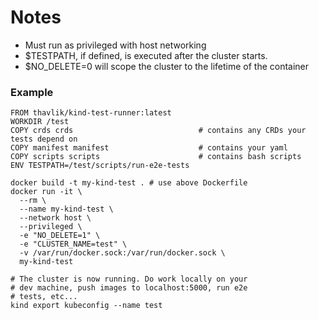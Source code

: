 # Notes

- Must run as privileged with host networking
- $TESTPATH, if defined, is executed after the cluster starts.
- $NO_DELETE=0 will scope the cluster to the lifetime of the container

### Example

```
FROM thavlik/kind-test-runner:latest
WORKDIR /test
COPY crds crds                            # contains any CRDs your tests depend on
COPY manifest manifest                    # contains your yaml
COPY scripts scripts                      # contains bash scripts
ENV TESTPATH=/test/scripts/run-e2e-tests
```

```
docker build -t my-kind-test . # use above Dockerfile
docker run -it \
  --rm \
  --name my-kind-test \
  --network host \
  --privileged \
  -e "NO_DELETE=1" \
  -e "CLUSTER_NAME=test" \
  -v /var/run/docker.sock:/var/run/docker.sock \
  my-kind-test

# The cluster is now running. Do work locally on your
# dev machine, push images to localhost:5000, run e2e
# tests, etc...
kind export kubeconfig --name test
```
